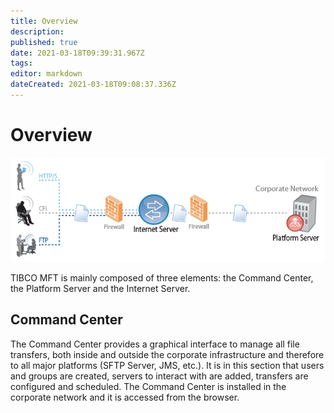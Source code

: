 ```yaml
---
title: Overview
description: 
published: true
date: 2021-03-18T09:39:31.967Z
tags: 
editor: markdown
dateCreated: 2021-03-18T09:08:37.336Z
---
```


# Overview

![mft_structure.png](/mft_structure.png)

TIBCO MFT is mainly composed of three elements: the Command Center, the Platform Server and the Internet Server.

## Command Center

The Command Center provides a graphical interface to manage all file transfers, both inside and outside the corporate infrastructure and therefore to all major platforms (SFTP Server, JMS, etc.).
It is in this section that users and groups are created, servers to interact with are added, transfers are configured and scheduled. The Command Center is installed in the corporate network and it is accessed from the browser.